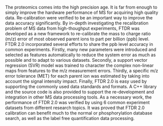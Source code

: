 The proteomics comes into the high precision age. It is far from enough to simply improve the hardware performance of MS for acquiring high quality data. Re-calibration were verified to be an important way to improve the data accuracy significantly. By in-depth investigating the recalibration problem of MS data from high-thoughput experiments, FTDR was developed as a new framework to re-calibrate the mass to charge ratio (m/z) error of most observed parent ions to part per billion (ppb) level. FTDR 2.0 incorporated several efforts to share the ppb level accuracy in common experiments. Firstly, many new parameters were introduced and selected as features automatically to reduce the system error as much as possible and to adapt to various datasets. Secondly, a support vector regression (SVR) model was trained to character the complex non-linear maps from features to the m/z measurement errors. Thirdly, a specific m/z error tolerance (MET) for each parent ion was estimated by taking into account the signal intensity impact. Finally, FTDR 2.0 is easy used by supporting the commonly used data standards and formats. A C++ library and the source code is also provided to support the re-development and integration in other MS data processing tools. As a necessary work, the performance of FTDR 2.0 was verified by using 6 common experiment datasets from different research topics. It was proved that FTDR 2.0 calibration can benefit much to the normal or phosphorylation database search, as well as the label free quantification data processing.